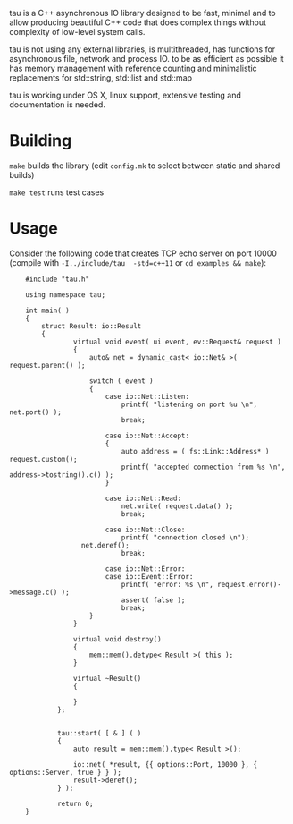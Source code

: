 tau is a C++ asynchronous IO library designed to be fast, minimal and to allow producing beautiful C++ code that does complex things without complexity of  low-level system calls.

tau is not using any external libraries, is multithreaded, has functions for asynchronous file, network and process IO. to be as efficient as possible it has memory management with reference counting and minimalistic replacements for std::string, std::list and std::map

tau is working under OS X, linux support, extensive testing and documentation is needed. 

# Building

`make` builds the library (edit `config.mk` to select between static and shared builds)
		
`make test` runs test cases		

# Usage

Consider the following code that creates TCP echo server on port 10000 (compile with `-I../include/tau  -std=c++11` or `cd examples && make`):

		#include "tau.h"

		using namespace tau;    

		int main( )
		{
		    struct Result: io::Result
		    {
		            virtual void event( ui event, ev::Request& request )
		            {                
		                auto& net = dynamic_cast< io::Net& >( request.parent() );
                
		                switch ( event )
		                {
		                    case io::Net::Listen:
		                        printf( "listening on port %u \n", net.port() );
		                        break;
                        
		                    case io::Net::Accept:
		                    {
		                        auto address = ( fs::Link::Address* ) request.custom();
		                        printf( "accepted connection from %s \n", address->tostring().c() );
		                    }    
                    
		                    case io::Net::Read:
		                        net.write( request.data() );
		                        break;
                        
		                    case io::Net::Close:
		                        printf( "connection closed \n");
					  net.deref();	 
		                        break;    
                        
		                    case io::Net::Error:
		                    case io::Event::Error:
		                        printf( "error: %s \n", request.error()->message.c() );
		                        assert( false );
		                        break;
		                }
		            }
            
		            virtual void destroy()
		            {
		                mem::mem().detype< Result >( this );
		            }
            
		            virtual ~Result()
		            {
                
		            }
		        };
    
       
		        tau::start( [ & ] ( )
		        {
		            auto result = mem::mem().type< Result >();
            
		            io::net( *result, {{ options::Port, 10000 }, { options::Server, true } } );
		            result->deref();
		        } );

		        return 0;
		}

	


